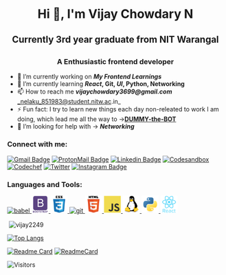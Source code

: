 <!-- introduction -->
<h1 align="center">Hi 👋, I'm Vijay Chowdary N</h1>
<h2 align="center"> Currently 3rd year graduate from NIT Warangal<h2>
<h3 align="center">A Enthusiastic frontend developer</h3>

- 🔭 I’m currently working on **___My Frontend Learnings___**
- 🌱 I’m currently learning **___React___, Git, ___UI___, Python, Networking**
- 📫 How to reach me **_vijaychowdary3699@gmail.com_**  _nelaku_851983@student.nitw.ac.in_
- ⚡ Fun fact: I try to learn new things each day non-releated to work I am doing, which lead me all the way to ->**[DUMMY-the-BOT](https://github.com/DUMMY-the-BOT)**
- 🤔 I’m looking for help with -> ___Networking___

<!-- connections -->
<h3 align="left">Connect with me:</h3>

[![Gmail Badge](https://img.shields.io/badge/-vijaychowdary3699@gmail.com-c14438?style=flat-square&logo=Gmail&logoColor=white&link=mailto:vijaychowdary3699@gmail.com)](mailto:vijaychowdary3699@gmail.com)
[![ProtonMail Badge](https://img.shields.io/badge/-vijaychowdary2249@protonmail.com-c14438?style=flat-square&logo=ProtonMail&logoColor=white&link=mailto:vijaychowdary249@protonmail.com)](mailto:vijaychowdary2249@protonmail.com)
[![Linkedin Badge](https://img.shields.io/badge/-Vijay_Chowdary-blue?style=flat-square&logo=Linkedin&logoColor=white&link=https://www.linkedin.com/in/nelakurthi-vijay-chowdary/)](https://www.linkedin.com/in/vijay-chowdary-nelakurthi/)
[![Codesandbox](https://img.shields.io/badge/-vijay2249-orange?style=flat-square&logo=Codesandbox&logoColor=white&link=https://codesandbox.io/u/vijay2249)](https://codesandbox.io/u/vijay2249)
[![Codechef](https://img.shields.io/badge/-vijay2407-inactive?style=flat-square&logo=Codechef&logoColor=white&link=https://codechef.com/users/vijay_2407)](https://codechef.com/users/vijay_2407)
[![Twitter](https://img.shields.io/badge/-VijayCh0710-informational?style=flat-square&logo=Twitter&logoColor=white&link=https://twitter.com/VijayCh0710)](https://twitter.com/VijayCh0710)
[![Instagram Badge](https://img.shields.io/badge/-vcn__styles-purple?style=flat-square&logo=instagram&logoColor=white&link=https://instagram.com/vcn_styles/)](https://instagram.com/vcn_styles)

<!-- languges and tools learned -->
<h3 align="left">Languages and Tools:</h3>
<p align="left">
  <a href="https://babeljs.io/" target="_blank">
    <img src="https://www.vectorlogo.zone/logos/babeljs/babeljs-icon.svg" alt="babel" width="40" height="40"/>
  </a>
  <a href="https://getbootstrap.com" target="_blank">
    <img src="https://raw.githubusercontent.com/devicons/devicon/master/icons/bootstrap/bootstrap-plain-wordmark.svg" alt="bootstrap" width="40" height="40"/>
  </a>
  <a href="https://www.w3schools.com/css/" target="_blank">
    <img src="https://raw.githubusercontent.com/devicons/devicon/master/icons/css3/css3-original-wordmark.svg" alt="css3" width="40" height="40"/>
  </a>
  <a href="https://git-scm.com/" target="_blank">
    <img src="https://www.vectorlogo.zone/logos/github/github-icon.svg" alt="git" width="40" height="40"/>
  </a>
  <a href="https://www.w3.org/html/" target="_blank">
    <img src="https://raw.githubusercontent.com/devicons/devicon/master/icons/html5/html5-original-wordmark.svg" alt="html5" width="40" height="40"/>
  </a>
  <a href="https://developer.mozilla.org/en-US/docs/Web/JavaScript" target="_blank">
    <img src="https://raw.githubusercontent.com/devicons/devicon/master/icons/javascript/javascript-original.svg" alt="javascript" width="40" height="40"/>
  </a>
  <a href="https://www.linux.org/" target="_blank">
    <img src="https://raw.githubusercontent.com/devicons/devicon/master/icons/linux/linux-original.svg" alt="linux" width="40" height="40"/>
  </a>
  <a href="https://www.python.org" target="_blank">
    <img src="https://raw.githubusercontent.com/devicons/devicon/master/icons/python/python-original.svg" alt="python" width="40" height="40"/>
  </a>
  <a href="https://reactjs.org/" target="_blank">
    <img src="https://raw.githubusercontent.com/devicons/devicon/master/icons/react/react-original-wordmark.svg" alt="react" width="40" height="40"/>
  </a>
</p>

<!--  Github Status (current year)  -->
<p>&nbsp;<img align="center" src="https://github-readme-stats.vercel.app/api?username=vijay2249&show_icons=true&locale=en&theme=dark" alt="vijay2249" /></p>

<!-- Top Languages used   -->
[![Top Langs](https://github-readme-stats.vercel.app/api/top-langs/?username=vijay2249&theme=dark&layout=compact&title_color=00ff4c&text_color=0059ff&langs_count=10)](https://github.com/anuraghazra/github-readme-stats)

<!-- pinned repos -->
[![Readme Card](https://github-readme-stats.vercel.app/api/pin/?username=vijay2249&repo=Smart-Brain)](https://github.com/vijay2249/Smart-Brain)
[![ReadmeCard](https://github-readme-status.vercel.app/api/pin/?username=vijay2249&repo=stress-relief)](https://github.com/vijay2249/stress-relief)

![Visitors](https://komarev.com/ghpvc/?username=vijay2249&color=orange&style=plastic&label=VISITORS)
